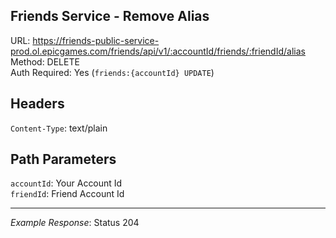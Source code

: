 ## Friends Service - Remove Alias

URL: https://friends-public-service-prod.ol.epicgames.com/friends/api/v1/:accountId/friends/:friendId/alias \
Method: DELETE \
Auth Required: Yes (`friends:{accountId} UPDATE`)

## Headers

`Content-Type`: text/plain

## Path Parameters

`accountId`: Your Account Id <br/>
`friendId`: Friend Account Id

---

_Example Response_: Status 204
